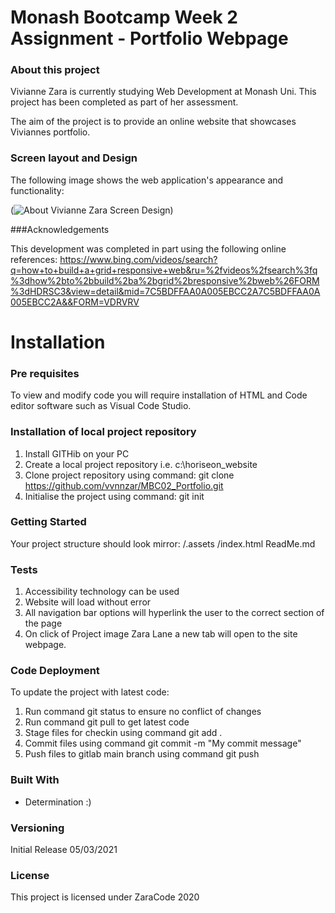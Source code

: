 # Monash Bootcamp Week 2 Assignment - Portfolio Webpage 

### About this project

Vivianne Zara is currently studying Web Development at Monash Uni. This project has been completed as part of her assessment.

The aim of the project is to provide an online website that showcases Viviannes portfolio.


### Screen layout and Design
The following image shows the web application's appearance and functionality:

(![About Vivianne Zara Screen Design](mock_design/screen_design.png))

###Acknowledgements

This development was completed in part using the following online references:
https://www.bing.com/videos/search?q=how+to+build+a+grid+responsive+web&ru=%2fvideos%2fsearch%3fq%3dhow%2bto%2bbuild%2ba%2bgrid%2bresponsive%2bweb%26FORM%3dHDRSC3&view=detail&mid=7C5BDFFAA0A005EBCC2A7C5BDFFAA0A005EBCC2A&&FORM=VDRVRV



# Installation

### Pre requisites

To view and modify code you will require installation of HTML and Code editor software such as Visual Code Studio. 

### Installation of local project repository

1. Install GITHib on your PC
2. Create a local project repository i.e. c:\horiseon_website
3. Clone project repository using command: git clone https://github.com/vvnnzar/MBC02_Portfolio.git
4. Initialise the project using command: git init


### Getting Started
Your project structure should look mirror:
/.assets
/index.html
ReadMe.md

### Tests
1. Accessibility technology can be used 
2. Website will load without error
3. All navigation bar options will hyperlink the user to the correct section of the page
4. On click of Project image Zara Lane a new tab will open to the site webpage.



### Code Deployment
To update the project with latest code:
1. Run command git status to ensure no conflict of changes
2. Run command git pull to get latest code
3. Stage files for checkin using command git add .
4. Commit files using command git commit -m "My commit message"
5. Push files to gitlab main branch using command git push

### Built With

* Determination :) 

### Versioning

Initial Release 05/03/2021

### License

This project is licensed under ZaraCode 2020
